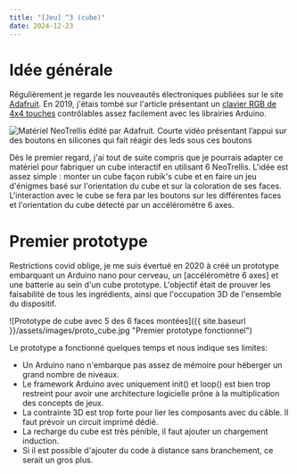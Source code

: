 ```yaml
---
title: "[Jeu] ^3 (cube)"
date: 2024-12-23
---
```


# Idée générale

Régulièrement je regarde les nouveautés électroniques publiées sur le site [Adafruit](https://www.adafruit.com/).
En 2019, j'étais tombé sur l'article présentant un [clavier RGB de 4x4 touches](https://www.adafruit.com/product/3954) contrôlables assez facilement avec les librairies Arduino.

![Matériel NeoTrellis édité par Adafruit. Courte vidéo présentant l’appui sur des boutons en silicones qui fait réagir des leds sous ces boutons](https://cdn-learn.adafruit.com/guides/images/000/002/194/medium800thumb/ezgif-4-7efc85936d.gif "NeoTrellis de Adafruit") 

Dès le premier regard, j'ai tout de suite compris que je pourrais adapter ce matériel pour fabriquer un cube interactif en utilisant 6 NeoTrellis.
L'idée est assez simple : monter un cube façon rubik's cube et en faire un jeu d'énigmes basé sur l'orientation du cube et sur la coloration de ses faces.
L'interaction avec le cube se fera par les boutons sur les différentes faces et l'orientation du cube détecté par un accéléromètre 6 axes.

# Premier prototype

Restrictions covid oblige, je me suis évertué en 2020 à créé un prototype embarquant un Arduino nano pour cerveau, un [accéléromètre 6 axes] et une batterie au sein d'un cube prototype.
L'objectif était de prouver les faisabilité de tous les ingrédients, ainsi que l'occupation 3D de l'ensemble du dispositif.

![Prototype de cube avec 5 des 6 faces montées]({{ site.baseurl }}/assets/images/proto_cube.jpg "Premier prototype fonctionnel")

Le prototype a fonctionné quelques temps et nous indique ses limites:
* Un Arduino nano n'embarque pas assez de mémoire pour héberger un grand nombre de niveaux.
* Le framework Arduino avec uniquement init() et loop() est bien trop restreint pour avoir une architecture logicielle prône à la multiplication des concepts de jeux.
* La contrainte 3D est trop forte pour lier les composants avec du câble. Il faut prévoir un circuit imprimé dédié.
* La recharge du cube est très pénible, il faut ajouter un chargement induction.
* Si il est possible d'ajouter du code à distance sans branchement, ce serait un gros plus.
